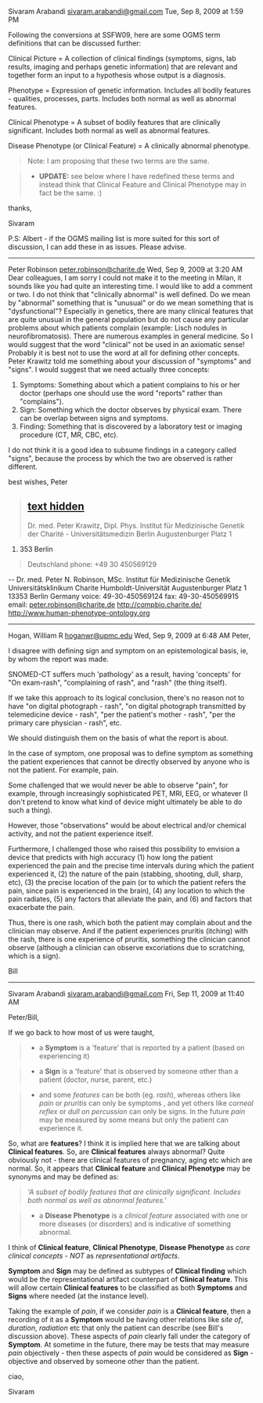 Sivaram Arabandi <sivaram.arabandi@gmail.com> 	Tue, Sep 8, 2009 at 1:59 PM

Following the conversions at SSFW09, here are some OGMS term definitions that can be discussed further:

Clinical Picture = A collection of clinical findings (symptoms, signs, lab results, imaging and perhaps genetic information) that are relevant and together form an input to a hypothesis whose output is a diagnosis.

Phenotype = Expression of genetic information. Includes all bodily features - qualities, processes, parts. Includes both normal as well as abnormal features.

Clinical Phenotype = A subset of bodily features that are clinically significant. Includes both normal as well as abnormal features.

Disease Phenotype (or Clinical Feature) = A clinically abnormal phenotype.
> Note: I am proposing that these two terms are the same.

> - **UPDATE:** see below where I have redefined these terms and instead think that Clinical Feature and Clinical Phenotype may in fact be the same.   :)

thanks,

Sivaram

P.S: Albert - if the OGMS mailing list is more suited for this sort of discussion, I can add these in as issues. Please advise.

---

Peter Robinson <peter.robinson@charite.de> 	Wed, Sep 9, 2009 at 3:20 AM
Dear colleagues,
I am sorry I could not make it to the meeting in Milan, it sounds like you had quite an interesting time. I would like to add a comment or two. I do not think that "clinically abnormal" is well defined. Do we mean by "abnormal" something that is "unusual" or do we mean something that is "dysfunctional"? Especially in genetics, there are many clinical features that are quite unusual in the general population but do not cause any particular problems about which patients complain (example: Lisch nodules in neurofibromatosis). There are numerous examples in general medicine. So I would suggest that the word "clinical" not be used in an axiomatic sense! Probably it is best not to use the word at all for defining other concepts.
Peter Krawitz told me something about your discussion of "symptoms" and "signs". I would suggest that we need actually three concepts:
1) Symptoms: Something about which a patient complains to his or her doctor (perhaps one should use the word "reports" rather than "complains").
2) Sign: Something which the doctor observes by physical exam. There can be overlap between signs and symptoms.
3) Finding: Something that is discovered by a laboratory test or imaging procedure (CT, MR, CBC, etc).

I do not think it is a good idea to subsume findings in a category called "signs", because the process by which the two are observed is rather different.

best wishes, Peter





> [text hidden](Quoted.md)
> --
> Dr. med. Peter Krawitz, Dipl. Phys.
> Institut für Medizinische Genetik
> der Charité - Universitätsmedizin Berlin
> Augustenburger Platz 1
  1. 353 Berlin
> Deutschland
> phone: +49 30 450569129



--
Dr. med. Peter N. Robinson, MSc.
Institut für Medizinische Genetik
Universitätsklinikum Charite
Humboldt-Universität
Augustenburger Platz 1
13353 Berlin
Germany
voice: 49-30-450569124
fax:   49-30-450569915
email: peter.robinson@charite.de
http://compbio.charite.de/
http://www.human-phenotype-ontology.org



---


Hogan, William R <hoganwr@upmc.edu> 	Wed, Sep 9, 2009 at 6:48 AM
Peter,

I disagree with defining sign and symptom on an epistemological basis, ie, by whom the report was made.

SNOMED-CT suffers much 'pathology' as a result, having 'concepts' for "On exam-rash", "complaining of rash", and "rash" (the thing itself).

If we take this approach to its logical conclusion, there's no reason not to have "on digital photograph - rash", "on digital photograph transmitted by telemedicine device - rash", "per the patient's mother - rash", "per the primary care physician - rash", etc.

We should distinguish them on the basis of what the report is about.

In the case of symptom, one proposal was to define symptom as something the patient experiences that cannot be directly observed by anyone who is not the patient.  For example, pain.

Some challenged that we would never be able to observe "pain", for example, through increasingly sophisticated PET, MRI, EEG, or whatever (I don't pretend to know what kind of device might ultimately be able to do such a thing).

However, those "observations" would be about electrical and/or chemical activity, and not the patient experience itself.

Furthermore, I challenged those who raised this possibility to envision a device that predicts with high accuracy (1) how long the patient experienced the pain and the precise time intervals during which the patient experienced it, (2) the nature of the pain (stabbing, shooting, dull, sharp, etc), (3) the precise location of the pain (or to which the patient refers the pain, since pain is experienced in the brain), (4) any location to which the pain radiates, (5) any factors that alleviate the pain, and (6) and factors that exacerbate the pain.

Thus, there is one rash, which both the patient may complain about and the clinician may observe.  And if the patient experiences pruritis (itching) with the rash, there is one experience of pruritis, something the clinician cannot observe (although a clinician can observe excoriations due to scratching, which is a sign).

Bill


---


Sivaram Arabandi <sivaram.arabandi@gmail.com> 	Fri, Sep 11, 2009 at 11:40 AM

Peter/Bill,

If we go back to how most of us were taught,

> - a **Symptom** is a 'feature' that is reported by a patient (based on experiencing it)

> - a **Sign** is a 'feature' that is observed by someone other than a patient (doctor, nurse, parent, etc.)

> - and some _features_ can be both (eg. _rash_), whereas others like _pain_ or _pruritis_ can only be symptoms , and yet others like _corneal reflex_ or _dull on percussion_ can only be signs. In the future _pain_ may be measured by some means but only the patient can experience it.

So, what are **features**? I think it is implied here that we are talking about **Clinical features**. So, are **Clinical features** always abnormal? Quite obviously not - there are clinical features of pregnancy, aging etc which are normal. So, it appears that **Clinical feature** and **Clinical Phenotype** may be synonyms and may be defined as:

> _'A subset of bodily features that are clinically significant. Includes both normal as well as abnormal features.'_

> - a **Disease Phenotype** is a _clinical feature_ associated with one or more diseases (or disorders) and is indicative of something abnormal.

I think of **Clinical feature**, **Clinical Phenotype**, **Disease Phenotype** as _core clinical concepts_ - _NOT_ as _representational artifacts_.

**Symptom** and **Sign** may be defined as subtypes of **Clinical finding** which would be the representational artifact counterpart of **Clinical feature**. This will allow certain **Clinical features** to be classified as both **Symptoms** and **Signs** where needed (at the instance level).

Taking the example of _pain_, if we consider _pain_ is a **Clinical feature**, then a recording of it as a **Symptom** would be having other relations like _site of_, _duration_, _radiation_ etc that only the patient can describe (see Bill's discussion above). These aspects of _pain_ clearly fall under the category of **Symptom**. At sometime in the future, there may be tests that may measure _pain_ objectively - then these aspects of _pain_ would be considered as **Sign** - objective and observed by someone other than the patient.

ciao,

Sivaram



